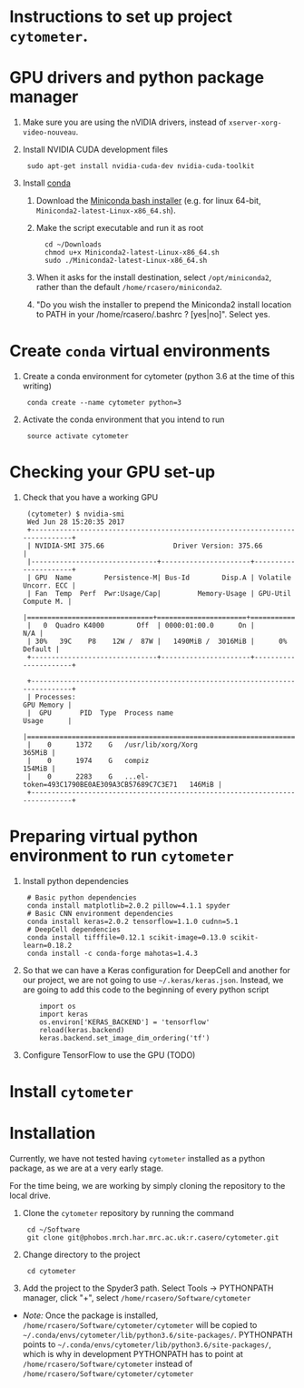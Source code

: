Instructions to set up project `cytometer`.
===========================================

# GPU drivers and python package manager

1. Make sure you are using the nVIDIA drivers, instead of `xserver-xorg-video-nouveau`.
1. Install NVIDIA CUDA development files

        sudo apt-get install nvidia-cuda-dev nvidia-cuda-toolkit
1. Install [conda](https://conda.io/docs/intro.html)
   1. Download the [Miniconda bash installer](https://conda.io/miniconda.html) (e.g. for linux 64-bit, `Miniconda2-latest-Linux-x86_64.sh`).
   1. Make the script executable and run it as root

            cd ~/Downloads
            chmod u+x Miniconda2-latest-Linux-x86_64.sh
            sudo ./Miniconda2-latest-Linux-x86_64.sh
   1. When it asks for the install destination, select `/opt/miniconda2`, rather than the default `/home/rcasero/miniconda2`.
   1. "Do you wish the installer to prepend the Miniconda2 install location to PATH in your /home/rcasero/.bashrc ? [yes|no]". Select yes.

# Create `conda` virtual environments

1. Create a conda environment for cytometer (python 3.6 at the time of this writing)

        conda create --name cytometer python=3
1. Activate the conda environment that you intend to run

        source activate cytometer

# Checking your GPU set-up

1. Check that you have a working GPU

        (cytometer) $ nvidia-smi
        Wed Jun 28 15:20:35 2017
        +-----------------------------------------------------------------------------+
        | NVIDIA-SMI 375.66                 Driver Version: 375.66                    |
        |-------------------------------+----------------------+----------------------+
        | GPU  Name        Persistence-M| Bus-Id        Disp.A | Volatile Uncorr. ECC |
        | Fan  Temp  Perf  Pwr:Usage/Cap|         Memory-Usage | GPU-Util  Compute M. |
        |===============================+======================+======================|
        |   0  Quadro K4000        Off  | 0000:01:00.0      On |                  N/A |
        | 30%   39C    P8    12W /  87W |   1490MiB /  3016MiB |      0%      Default |
        +-------------------------------+----------------------+----------------------+
                                                                                        
        +-----------------------------------------------------------------------------+
        | Processes:                                                       GPU Memory |
        |  GPU       PID  Type  Process name                               Usage      |
        |=============================================================================|
        |    0      1372    G   /usr/lib/xorg/Xorg                             365MiB |
        |    0      1974    G   compiz                                         154MiB |
        |    0      2283    G   ...el-token=493C1790BE0AE309A3CB57689C7C3E71   146MiB |
        +-----------------------------------------------------------------------------+

# Preparing virtual python environment to run `cytometer`

1. Install python dependencies

        # Basic python dependencies
        conda install matplotlib=2.0.2 pillow=4.1.1 spyder
        # Basic CNN environment dependencies
        conda install keras=2.0.2 tensorflow=1.1.0 cudnn=5.1 
        # DeepCell dependencies
        conda install tifffile=0.12.1 scikit-image=0.13.0 scikit-learn=0.18.2
        conda install -c conda-forge mahotas=1.4.3
1. So that we can have a Keras configuration for DeepCell and another for our project, 
we are not going to use `~/.keras/keras.json`. Instead, we are going to add this
code to the beginning of every python script

       
           import os
           import keras
           os.environ['KERAS_BACKEND'] = 'tensorflow'
           reload(keras.backend)
           keras.backend.set_image_dim_ordering('tf')
1. Configure TensorFlow to use the GPU (TODO)

# Install `cytometer`

# Installation

Currently, we have not tested having `cytometer` installed as a python package, 
as we are at a very early stage.

For the time being, we are working by simply cloning the repository to the local
drive.

1. Clone the `cytometer` repository by running the command

        cd ~/Software
        git clone git@phobos.mrch.har.mrc.ac.uk:r.casero/cytometer.git
1. Change directory to the project

        cd cytometer
1. Add the project to the Spyder3 path. Select Tools -> PYTHONPATH manager, click "+", select `/home/rcasero/Software/cytometer`
 * *Note:* Once the package is installed, `/home/rcasero/Software/cytometer/cytometer` will be copied to `~/.conda/envs/cytometer/lib/python3.6/site-packages/`.
PYTHONPATH points to `~/.conda/envs/cytometer/lib/python3.6/site-packages/`, which is why in development PYTHONPATH has to point at `/home/rcasero/Software/cytometer`
instead of `/home/rcasero/Software/cytometer/cytometer`